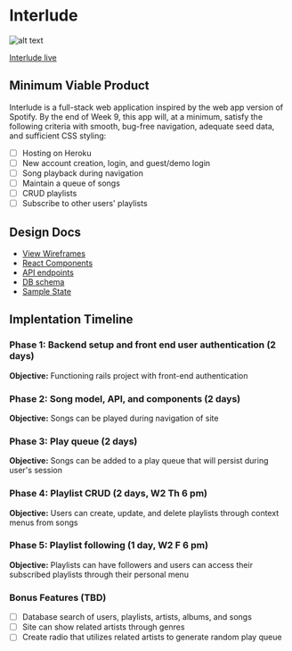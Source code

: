 # Interlude

![alt text](https://raw.githubusercontent.com/christiancho/interlude-app/master/app/assets/images/splash/logo-green-cutout.png "Logo Green Cutout")

[Interlude live](http://interludeapp.herokuapp.com/)

## Minimum Viable Product

Interlude is a full-stack web application inspired by the web app version of Spotify. By the end of Week 9, this app will, at a minimum, satisfy the following criteria with smooth, bug-free navigation, adequate seed data, and sufficient CSS styling:

- [ ] Hosting on Heroku
- [ ] New account creation, login, and guest/demo login
- [ ] Song playback during navigation
- [ ] Maintain a queue of songs
- [ ] CRUD playlists
- [ ] Subscribe to other users' playlists

## Design Docs

* [View Wireframes](docs/wireframes)
* [React Components](docs/component-hierarchy.md)
* [API endpoints](docs/api-endpoints.md)
* [DB schema](docs/schema.md)
* [Sample State](docs/sample-state.md)

## Implentation Timeline

### Phase 1: Backend setup and front end user authentication (2 days)

**Objective:** Functioning rails project with front-end authentication

### Phase 2: Song model, API, and components (2 days)

**Objective:** Songs can be played during navigation of site

### Phase 3: Play queue (2 days)

**Objective:** Songs can be added to a play queue that will persist during user's session

### Phase 4: Playlist CRUD (2 days, W2 Th 6 pm)

**Objective:** Users can create, update, and delete playlists through context menus from songs

### Phase 5: Playlist following (1 day, W2 F 6 pm)

**Objective:** Playlists can have followers and users can access their subscribed playlists through their personal menu

### Bonus Features (TBD)
- [ ] Database search of users, playlists, artists, albums, and songs
- [ ] Site can show related artists through genres
- [ ] Create radio that utilizes related artists to generate random play queue
